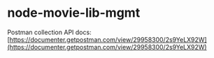 # node-movie-lib-mgmt

Postman collection API docs: [https://documenter.getpostman.com/view/29958300/2s9YeLX92W](https://documenter.getpostman.com/view/29958300/2s9YeLX92W)
